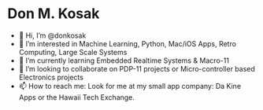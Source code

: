 # Don M. Kosak

- 👋 Hi, I’m @donkosak
- 👀 I’m interested in Machine Learning, Python, Mac/iOS Apps, Retro Computing, Large Scale Systems
- 🌱 I’m currently learning Embedded Realtime Systems & Macro-11
- 💞️ I’m looking to collaborate on PDP-11 projects or Micro-controller based Electronics projects
- 📫 How to reach me: Look for me at my small app company: Da Kine Apps or the Hawaii Tech Exchange.


